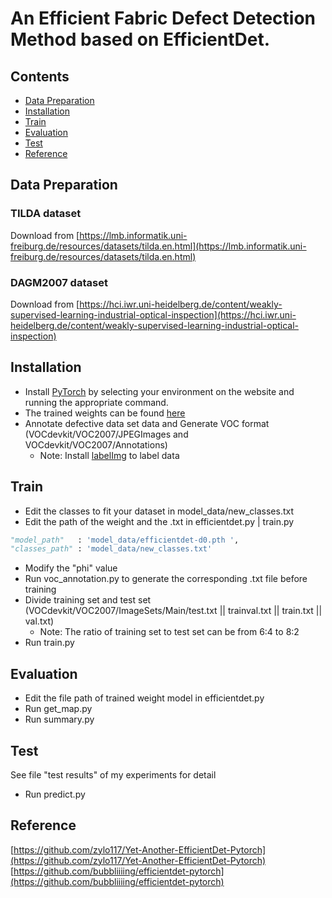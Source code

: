 # An Efficient Fabric Defect Detection Method based on EfficientDet.
## Contents
- <a href='#Data Preparation'>Data Preparation</a>
- <a href='#Installation'>Installation</a>
- <a href='#Train'>Train</a>
- <a href='#Evaluation'>Evaluation</a>
- <a href='#Test'>Test</a>
- <a href='#Reference'>Reference</a>

## Data Preparation
### TILDA dataset 
Download from [https://lmb.informatik.uni-freiburg.de/resources/datasets/tilda.en.html](https://lmb.informatik.uni-freiburg.de/resources/datasets/tilda.en.html)
### DAGM2007 dataset
Download from [https://hci.iwr.uni-heidelberg.de/content/weakly-supervised-learning-industrial-optical-inspection](https://hci.iwr.uni-heidelberg.de/content/weakly-supervised-learning-industrial-optical-inspection)

## Installation
- Install [PyTorch](http://pytorch.org/) by selecting your environment on the website and running the appropriate command.
- The trained weights can be found [here](https://github.com/bubbliiiing/efficientdet-pytorch/releases)
- Annotate defective data set data and Generate VOC format (VOCdevkit/VOC2007/JPEGImages and VOCdevkit/VOC2007/Annotations)
  * Note: Install [labelImg](https://github.com/tzutalin/labelImg) to label data
  
## Train
- Edit the classes to fit your dataset in model_data/new_classes.txt
- Edit the path of the weight and the .txt in efficientdet.py | train.py
```python
"model_path"   : 'model_data/efficientdet-d0.pth ',
"classes_path" : 'model_data/new_classes.txt'
```
- Modify the "phi" value
- Run voc_annotation.py to generate the corresponding .txt file before training  
- Divide training set and test set (VOCdevkit/VOC2007/ImageSets/Main/test.txt || trainval.txt || train.txt || val.txt)
  * Note: The ratio of training set to test set can be from 6:4 to 8:2
- Run train.py 

## Evaluation
- Edit the file path of trained weight model in efficientdet.py
- Run get_map.py
- Run summary.py

## Test
See file "test results" of my experiments for detail
- Run predict.py

## Reference
[https://github.com/zylo117/Yet-Another-EfficientDet-Pytorch](https://github.com/zylo117/Yet-Another-EfficientDet-Pytorch)
[https://github.com/bubbliiiing/efficientdet-pytorch](https://github.com/bubbliiiing/efficientdet-pytorch)
